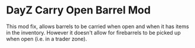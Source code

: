 # DayZ Carry Open Barrel Mod
 This mod fix, allows barrels to be carried when open and when it has items in the inventory. However it doesn't allow for firebarrels to be picked up when open (i.e. in a trader zone).
